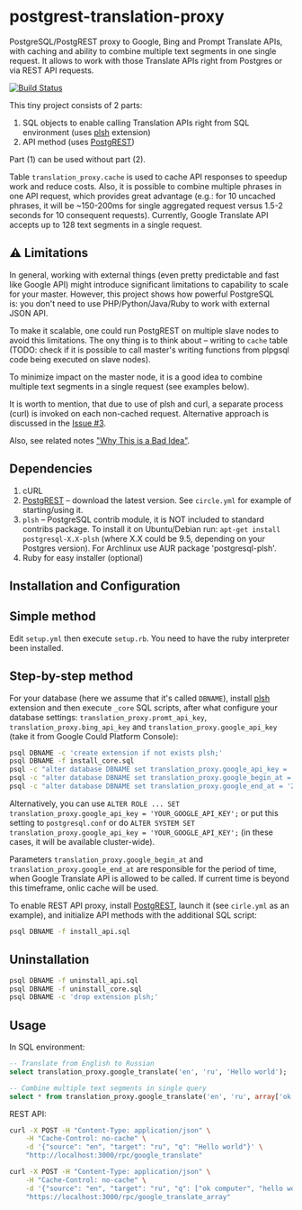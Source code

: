 # postgrest-translation-proxy
PostgreSQL/PostgREST proxy to Google, Bing and Prompt Translate APIs, with caching and ability to combine multiple text segments in one single request. It allows to work with those Translate APIs right from Postgres or via REST API requests.

[![Build Status](https://circleci.com/gh/NikolayS/postgrest-google-translate.png?style=shield&circle-token=fb58aee6e9f98cf85d08c4d382d5ba3f0f548e08)](https://circleci.com/gh/NikolayS/postgrest-google-translate/tree/master)

This tiny project consists of 2 parts:

1. SQL objects to enable calling Translation APIs right from SQL environment (uses [plsh](https://github.com/petere/plsh) extension)
2. API method (uses [PostgREST](http://postgrest.com))

Part (1) can be used without part (2).

Table `translation_proxy.cache` is used to cache API responses to speedup work and reduce costs.
Also, it is possible to combine multiple phrases in one API request, which provides great advantage (e.g.: for 10 uncached phrases, it will be ~150-200ms for single aggregated request versus 1.5-2 seconds for 10 consequent requests). Currently, Google Translate API accepts up to 128 text segments in a single request.

:warning: Limitations
---
In general, working with external things (even pretty predictable and fast like Google API) might introduce significant limitations to capability to scale for your master. However, this project shows how powerful PostgreSQL is: you don't need to use PHP/Python/Java/Ruby to work with external JSON API.

To make it scalable, one could run PostgREST on multiple slave nodes to avoid this limitations. The ony thing is to think about – writing to `cache` table (TODO: check if it is possible to call master's writing functions from plpgsql code being executed on slave nodes).

To minimize impact on the master node, it is a good idea to combine multiple text segments in a single request (see examples below).

It is worth to mention, that due to use of plsh and curl, a separate process (curl) is invoked on each non-cached request. Alternative approach is discussed in the [Issue #3](https://github.com/NikolayS/postgrest-google-translate/issues/3).

Also, see related notes ["Why This is a Bad Idea"](https://github.com/pramsey/pgsql-http#why-this-is-a-bad-idea).

Dependencies
---
1. cURL
2. [PostgREST](http://postgrest.com) – download the latest version. See `circle.yml` for example of starting/using it.
3. `plsh` – PostgreSQL contrib module, it is NOT included to standard contribs package. To install it on Ubuntu/Debian run: `apt-get install postgresql-X.X-plsh` (where X.X could be 9.5, depending on your Postgres version). For Archlinux use AUR package 'postgresql-plsh'.
4. Ruby for easy installer (optional)

Installation and Configuration
---
Simple method
----
Edit `setup.yml` then execute `setup.rb`. You need to have the ruby interpreter been installed.

Step-by-step method
----
For your database (here we assume that it's called `DBNAME`), install [plsh](https://github.com/petere/plsh) extension and then execute `_core` SQL scripts, after what configure your database settings:
`translation_proxy.promt_api_key`, `translation_proxy.bing_api_key` and
`translation_proxy.google_api_key` (take it from Google Could Platform Console):
```sh
psql DBNAME -c 'create extension if not exists plsh;'
psql DBNAME -f install_core.sql
psql -c "alter database DBNAME set translation_proxy.google_api_key = 'YOUR_GOOGLE_API_KEY';"
psql -c "alter database DBNAME set translation_proxy.google_begin_at = '2000-01-01';"
psql -c "alter database DBNAME set translation_proxy.google_end_at = '2100-01-01';"
```


Alternatively, you can use `ALTER ROLE ... SET translation_proxy.google_api_key = 'YOUR_GOOGLE_API_KEY';` or put this setting to `postgresql.conf` or do `ALTER SYSTEM SET translation_proxy.google_api_key = 'YOUR_GOOGLE_API_KEY';` (in these cases, it will be available cluster-wide).

Parameters `translation_proxy.google_begin_at` and `translation_proxy.google_end_at` are responsible for the period of time, when Google Translate API is allowed to be called. If current time is beyond this timeframe, onlic cache will be used.

To enable REST API proxy, install [PostgREST](http://postgrest.com), launch it (see `cirle.yml` as an example), and initialize API methods with the additional SQL script:
```sh
psql DBNAME -f install_api.sql
```

Uninstallation
---
```sh
psql DBNAME -f uninstall_api.sql
psql DBNAME -f uninstall_core.sql
psql DBNAME -c 'drop extension plsh;'
```

Usage
---
In SQL environment:
```sql
-- Translate from English to Russian
select translation_proxy.google_translate('en', 'ru', 'Hello world');

-- Combine multiple text segments in single query
select * from translation_proxy.google_translate('en', 'ru', array['ok computer', 'show me more','hello world!']);
```

REST API:
```sh
curl -X POST -H "Content-Type: application/json" \
    -H "Cache-Control: no-cache" \
    -d '{"source": "en", "target": "ru", "q": "Hello world"}' \
    "http://localhost:3000/rpc/google_translate"
```

```sh
curl -X POST -H "Content-Type: application/json" \
    -H "Cache-Control: no-cache" \
    -d '{"source": "en", "target": "ru", "q": ["ok computer", "hello world", "yet another phrase"]}' \
    "https://localhost:3000/rpc/google_translate_array"
```
